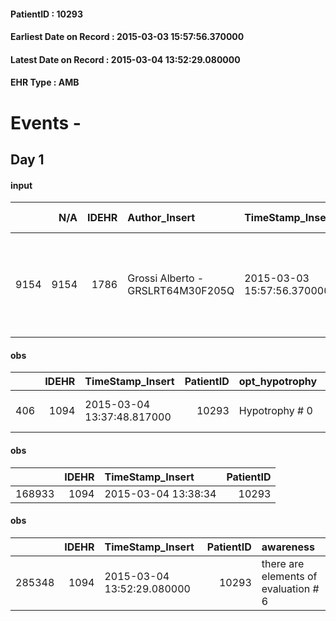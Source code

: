 
#### PatientID : 10293
#### Earliest Date on Record : 2015-03-03 15:57:56.370000
#### Latest Date on Record : 2015-03-04 13:52:29.080000
#### EHR Type : AMB

# Events - 

## Day 1

#### input
|      |    N/A |   IDEHR | Author_Insert                     | TimeStamp_Insert           | EHRType   |   PatientID |   IDDigitalSignDocument | persone_vicine   |   Unnamed: 0_x.1 |   IDANAMNESI_SOCIALE | Patient   | FamigliaAltro   | Paziente_T   | FamigliaAltro_T   |   Non_Rilevabile_x.1 | Note_Non_Rilevabile_x.1   | opt_Problemi   | chk_contr_sintomi   | opt_paziente_a   | opt_famiglia_a   | opt_adeguatezza   | opt_paziente_solo   | opt_presente_assente   | Caregiver_principale     | opt_capacita   | ds_familiari_coinv   | opt_risorse_ec   | opt_paziente_psi   | ds_note_prio                                                                                  | opt_caregiver_ad   | opt_inv_civile            | Needs     | Fragility   | opt_famiglia_psi   |
|-----:|-------:|--------:|:----------------------------------|:---------------------------|:----------|------------:|------------------------:|:-----------------|-----------------:|---------------------:|:----------|:----------------|:-------------|:------------------|---------------------:|:--------------------------|:---------------|:--------------------|:-----------------|:-----------------|:------------------|:--------------------|:-----------------------|:-------------------------|:---------------|:---------------------|:-----------------|:-------------------|:----------------------------------------------------------------------------------------------|:-------------------|:--------------------------|:----------|:------------|:-------------------|
| 9154 |   9154 |    1786 | Grossi Alberto - GRSLRT64M30F205Q | 2015-03-03 15:57:56.370000 | AMB       |       10293 |                   28244 | N/A              |              553 |                  358 | No#0      | Si#1            | No#0         | Si#1              |                    0 | NR                        | No#0           | controllo sintomi#0 | Indefinite#2     | Congruenti#1     | No#0              | Si#1                | Presente#1             | nipote dr. Millesoli MMG | Adeguato#0     | altri due nipoti     | Adeguate#1       | No#0               | Il paziente vive solo e i nipoti tra cui il MMG dr. Millesoli chiedono il ricovero in hospice | Totale#2           | in fase di accertamento#2 | Clinici#0 | nessuna#0   | No#0               |

#### obs
|     |   IDEHR | TimeStamp_Insert           |   PatientID | opt_hypotrophy   | dyspnoea                  |
|----:|--------:|:---------------------------|------------:|:-----------------|:--------------------------|
| 406 |    1094 | 2015-03-04 13:37:48.817000 |       10293 | Hypotrophy # 0   | applicant mild strain # 6 |

#### obs
|        |   IDEHR | TimeStamp_Insert    |   PatientID |
|-------:|--------:|:--------------------|------------:|
| 168933 |    1094 | 2015-03-04 13:38:34 |       10293 |

#### obs
|        |   IDEHR | TimeStamp_Insert           |   PatientID | awareness                            |
|-------:|--------:|:---------------------------|------------:|:-------------------------------------|
| 285348 |    1094 | 2015-03-04 13:52:29.080000 |       10293 | there are elements of evaluation # 6 |



